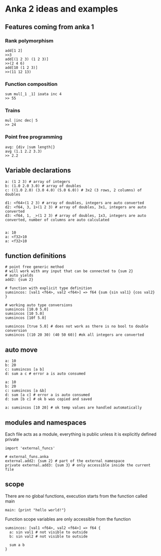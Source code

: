 # Anka 2 ideas and examples

## Features coming from anka 1

###  Rank polymorphism

```
add[1 2]
>>3
add[(1 2 3) (1 2 3)]
>>(2 4 6)
add[10 (1 2 3)]
>>(11 12 13)
```

### Function composition

```
sum mul[_1 _1] ioata inc 4
>> 55
```

### Trains

```
mul |inc dec| 5
>> 24
```

### Point free programming

```
avg: {div |sum length|}
avg (1.1 2.2 3.3)
>> 2.2
```

## Variable declarations

```
a: (1 2 3) # array of integers
b: (1.0 2.0 3.0) # array of doubles
c: ((1.0 2.0) (3.0 4.0) (5.0 6.0)) # 3x2 (3 rows, 2 columns) of doubles

d1: <f64>(1 2 3) # array of doubles, integers are auto converted
d2: <f64, 3, 1>(1 2 3) # array of doubles, 3x1, integers are auto converted
d3: <f64, 1, _>(1 2 3) # array of doubles, 1x3, integers are auto converted, number of columns are auto calculated


a: 10
a: <f32>10
a: <f32>10
```

## function definitions

```
# point free generic method
# will work with any input that can be connected to {sum 2}
# auto yields
add2: {sum 2}

# function with explicit type definition
sumsincos: [val1 <f64>, val2 <f64>] => f64 {sum {sin val1} {cos val2} }

# working auto type conversions
sumsincos [10.0 5.0]
sumsincos [10 5.0]
sumsincos [10f 5.0]

sumsincos [true 5.0] # does not work as there is no bool to double conversion
sumsincos [(10 20 30) (40 50 60)] #ok all integers are converted
```

## auto move

```
a: 10
b: 20
c: sumsincos [a b]
d: sum a c # error a is auto consumed

a: 10
b: 20
c: sumsincos [a &b]
d: sum [a c] # error a is auto consumed
d: sum [b c] # ok b was copied and saved

a: sumsincos [10 20] # ok temp values are handled automatically
```

## modules and namespaces

Each file acts as a module, everything is public unless it is explicitly defined private

```
import 'external_funcs'

# external_funs.anka
external.add2: {sum 2} # part of the external namespace
private external.add3: {sum 3} # only accessible inside the current file
```

## scope

There are no global functions, execution starts from the function called main

```
main: {print "hello world!"}
```

Function scope variables are only accessible from the function

```
sumsincos: [val1 <f64>, val2 <f64>] => f64 {
  a: sin val1 # not visible to outside
  b: sin val2 # not visible to outside

  sum a b
}
```
